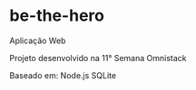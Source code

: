# be-the-hero

Aplicação Web

Projeto desenvolvido na 11° Semana Omnistack

Baseado em:
  Node.js
  SQLite
